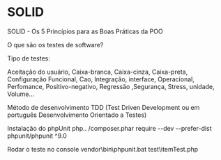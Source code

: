 # SOLID
SOLID - Os 5 Princípios para as Boas Práticas da POO


O que são os testes de software?

Tipo de testes:

Aceitação do usuário, Caixa-branca, Caixa-cinza, Caixa-preta, Configuração Funcional, Cao, Integração, interface, Operacional, Perfomance, Positivo-negativo, Regressão ,Segurança, Stress, unidade, Volume...


Método de desenvolvimento TDD (Test Driven Development ou em português Desenvolvimento Orientado a Testes)

Instalação do phpUnit
php.. /composer.phar require --dev --prefer-dist phpunit/phpunit ^9.0


Rodar o teste no console
vendor\bin\phpunit.bat test\itemTest.php